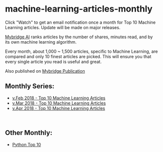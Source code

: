 # machine-learning-articles-monthly

Click "Watch" to get an email notification once a month for Top 10 Machine Learning articles. Update will be made on major releases.

[Mybridge AI](https://www.mybridge.co) ranks articles by the number of shares, minutes read, and by its own machine learning algorithm.

Every month, about 1,000 ~ 1,500 articles, specific to Machine Learning, are compared and only 10 finest articles are picked. This will ensure you that every single article you read is useful and great. 

Also published on [Mybridge Publication](https://medium.mybridge.co)


## Monthly Series:

* [v.Feb 2018 - Top 10 Machine Learning Articles](./src/02-2018.md)
* [v.Mar 2018 - Top 10 Machine Learning Articles](./src/03-2018.md)
* [v.Apr 2018 - Top 10 Machine Learning Articles](./src/04-2018.md)



<br>

## Other Monthly:
* [Python Top 10](https://goo.gl/YkkWeP)
